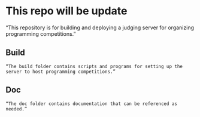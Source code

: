 # This repo will be update

“This repository is for building and deploying a judging server for organizing programming competitions.”

## Build
```
“The build folder contains scripts and programs for setting up the server to host programming competitions.”

```

## Doc
```
“The doc folder contains documentation that can be referenced as needed.”

```